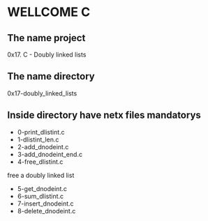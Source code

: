 #                        WELLCOME C
## The name project

0x17. C - Doubly linked lists

## The name directory

0x17-doubly_linked_lists

## Inside directory have netx files mandatorys

* 0-print_dlistint.c
* 1-dlistint_len.c
* 2-add_dnodeint.c
* 3-add_dnodeint_end.c
* 4-free_dlistint.c

free a doubly linked list
* 5-get_dnodeint.c
* 6-sum_dlistint.c
* 7-insert_dnodeint.c
* 8-delete_dnodeint.c
